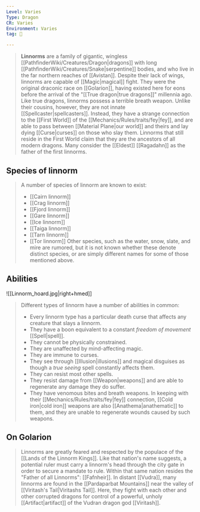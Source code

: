 ```yaml
---
Level: Varies
Type: Dragon
CR: Varies
Environment: Varies
tag: 👹

---
```


  
> **Linnorms** are a family of gigantic, wingless [[PathfinderWiki/Creatures/Dragon|dragons]] with long [[PathfinderWiki/Creatures/Snake|serpentine]] bodies, and who live in the far northern reaches of [[Avistan]]. Despite their lack of wings, linnorms are capable of [[Magic|magical]] fight. They were the original draconic race on [[Golarion]], having existed here for eons before the arrival of the "[[True dragon|true dragons]]" millennia ago.
> Like true dragons, linnorms possess a terrible breath weapon. Unlike their cousins, however, they are not innate [[Spellcaster|spellcasters]]. Instead, they have a strange connection to the [[First World]] of the [[Mechanics/Rules/traits/fey|fey]], and are able to pass between [[Material Plane|our world]] and theirs and lay dying [[Curse|curses]] on those who slay them. Linnorms that still reside in the First World claim that they are the ancestors of all modern dragons. Many consider the [[Eldest]] [[Ragadahn]] as the father of the first linnorms.

## Species of linnorm

> A number of species of linnorm are known to exist:
> - [[Cairn linnorm]]
> - [[Crag linnorm]]
> - [[Fjord linnorm]]
> - [[Gare linnorm]]
> - [[Ice linnorm]]
> - [[Taiga linnorm]]
> - [[Tarn linnorm]]
> - [[Tor linnorm]]
> Other species, such as the water, snow, slate, and mire are rumored, but it is not known whether these denote distinct species, or are simply different names for some of those mentioned above.

## Abilities

![[Linnorm_hoard.jpg|right+hmed]]

> Different types of linnorm have a number of abilities in common:
> - Every linnorm type has a particular death curse that affects any creature that slays a linnorm.
> - They have a boon equivalent to a constant *freedom of movement* [[Spell|spell]].
> - They cannot be physically constrained.
> - They are unaffected by mind-affecting magic.
> - They are immune to curses.
> - They see through [[Illusion|illusions]] and magical disguises as though a *true seeing* spell constantly affects them.
> - They can resist most other spells.
> - They resist damage from [[Weapon|weapons]] and are able to regenerate any damage they do suffer.
> - They have venomous bites and breath weapons.
> In keeping with their [[Mechanics/Rules/traits/fey|fey]] connection, [[Cold iron|cold iron]] weapons are also [[Anathema|anathematic]] to them, and they are unable to regenerate wounds caused by such weapons.

## On Golarion

> Linnorms are greatly feared and respected by the populace of the [[Lands of the Linnorm Kings]]. Like that nation's name suggests, a potential ruler must carry a linnorm's head through the city gate in order to secure a mandate to rule. Within that same nation resides the "Father of all Linnorms": [[Fafnheir]]. In distant [[Vudra]], many linnorms are found in the [[Pardaparbat Mountains]] near the valley of [[Viritash's Tail|Viritashs Tail]]. Here, they fight with each other and other corrupted dragons for control of a powerful, unholy [[Artifact|artifact]] of the Vudran dragon god [[Viritash]].

  
  


  
  
  
  
  


